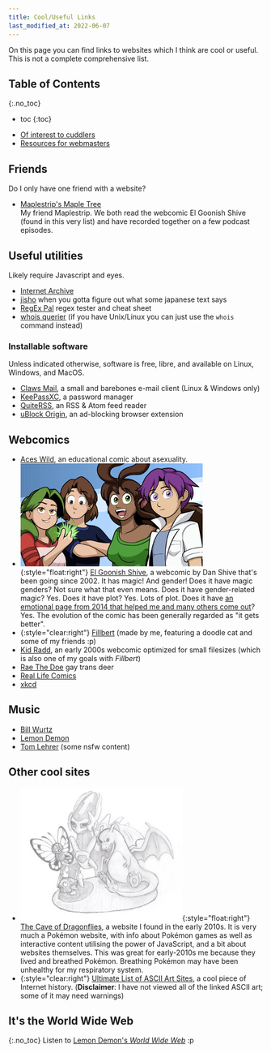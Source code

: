 ```yaml
---
title: Cool/Useful Links
last_modified_at: 2022-06-07
---
```


On this page you can find links to websites which I think are cool or useful. This is not a complete comprehensive list.

## Table of Contents
{:.no_toc}

* toc
{:toc}
- [Of interest to cuddlers](/cuddle#cuddly-links)
- [Resources for webmasters](/webmastery#external-resources)

## Friends
Do I only have one friend with a website?
- [Maplestrip's Maple Tree](http://maplestrip.space)  
My friend Maplestrip. We both read the webcomic El Goonish Shive (found in this very list) and have recorded together on a few podcast episodes.

## Useful utilities
Likely require Javascript and eyes.

- [Internet Archive](https://archive.org)
- [jisho](https://jisho.org) when you gotta figure out what some japanese text says
- [RegEx Pal](https://regexpal.com) regex tester and cheat sheet
- [whois querier](https://www.bgreco.net/whois) (if you have Unix/Linux you can just use the `whois` command instead)

### Installable software
Unless indicated otherwise, software is free, libre, and available on Linux, Windows, and MacOS.

- [Claws Mail](https://www.claws-mail.org/), a small and barebones e-mail client (Linux & Windows only)
- [KeePassXC](https://keepassxc.org/), a password manager
- [QuiteRSS](https://quiterss.org/), an RSS & Atom feed reader
- [uBlock Origin](https://github.com/gorhill/uBlock#ublock-origin), an ad-blocking browser extension

## Webcomics
- [Aces Wild](https://www.webtoons.com/en/challenge/aces-wild/list?title_no=689025), an educational comic about asexuality.
- ![](/assets/elgoonishshive-banner.png){:style="float:right"}
[El Goonish Shive](https://egscomics.com),
a webcomic by Dan Shive that's been going since 2002. It has magic! And gender! Does it have magic genders? Not sure what that even means. Does it have gender-related magic? Yes. Does it have plot? Yes. Lots of plot. Does it have [an emotional page from 2014 that helped me and many others come out](https://www.egscomics.com/comic/2014-07-01)? Yes. The evolution of the comic has been generally regarded as "it gets better".
- {:style="clear:right"}
  [Fillbert](https://mincerafter42.github.io/fillbert) (made by me, featuring a doodle cat and some of my friends :p)
- [Kid Radd](https://www.bgreco.net/kidradd.htm), an early 2000s webcomic optimized for small filesizes (which is also one of my goals with <i>Fillbert</i>)
- [Rae The Doe](https://raethedoe.tumblr.com) gay trans deer
- [Real Life Comics](https://reallifecomics.com/)
- [xkcd](https://xkcd.com)

## Music
- [Bill Wurtz](https://billwurtz.com)
- [Lemon Demon](http://lemondemon.com)
- [Tom Lehrer](https://tomlehrersongs.com) (some nsfw content)

## Other cool sites
- ![](/assets/caveofdragonflies-banner.jpg){:style="float:right"}
[The Cave of Dragonflies](https://dragonflycave.com),
a website I found in the early 2010s. It is very much a Pokémon website, with info about Pokémon games as well as interactive content utilising the power of JavaScript, and a bit about websites themselves. This was great for early-2010s me because they lived and breathed Pokémon. Breathing Pokémon may have been unhealthy for my respiratory system.
- {:style="clear:right"} [Ultimate List of ASCII Art Sites](https://web.archive.org/web/20010406061744if_/http://www.geocities.com:80/SoHo/2695/links.htm), a cool piece of Internet history. (**Disclaimer**: I have not viewed all of the linked ASCII art; some of it may need warnings)

## It's the World Wide Web
{:.no_toc}
Listen to <a href="http://lemondemon.com/downloads/MC%20Webmasta%20-%20World%20Wide%20Web.mp3" target="_blank">Lemon Demon's <i>World Wide Web</i></a> :p
